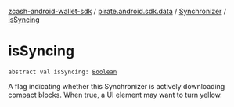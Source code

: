 [zcash-android-wallet-sdk](../../index.md) / [pirate.android.sdk.data](../index.md) / [Synchronizer](index.md) / [isSyncing](./is-syncing.md)

# isSyncing

`abstract val isSyncing: `[`Boolean`](https://kotlinlang.org/api/latest/jvm/stdlib/kotlin/-boolean/index.html)

A flag indicating whether this Synchronizer is actively downloading compact blocks. When true, a UI element
may want to turn yellow.

